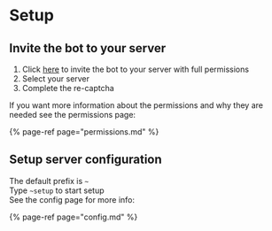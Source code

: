 # Setup

## Invite the bot to your server

1. Click [here](https://discord.com/api/oauth2/authorize?client_id=735395698278924359&permissions=379968&scope=applications.commands%20bot) to invite the bot to your server with full permissions
2. Select your server
3. Complete the re-captcha

If you want more information about the permissions and why they are needed see the permissions page:

{% page-ref page="permissions.md" %}

## Setup server configuration

The default prefix is `~`  
Type `~setup` to start setup  
See the config page for more info:

{% page-ref page="config.md" %}
